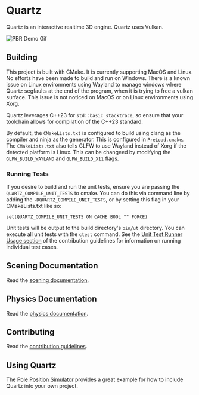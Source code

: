 # Quartz

Quartz is an interactive realtime 3D engine. Quartz uses Vulkan.

![PBR Demo Gif](https://github.com/KingLineSoftworks/assets/blob/master/media/PBR%20Rendering%20Demo%20Shortened.gif)

## Building

This project is built with CMake.
It is currently supporting MacOS and Linux.
No efforts have been made to build and run on Windows.
There is a known issue on Linux environments using Wayland to manage windows where Quartz segfaults at the end of the program, when it is trying to free a vulkan surface. This issue is not noticed on MacOS or on Linux environments using Xorg.

Quartz leverages C++23 for `std::basic_stacktrace`, so ensure that your toolchain allows for compilation of the C++23 standard.

By default, the `CMakeLists.txt` is configured to build using clang as the compiler and ninja as the generator.
This is configured in `PreLoad.cmake`.
The `CMakeLists.txt` also tells GLFW to use Wayland instead of Xorg if the detected platform is Linux.
This can be changeed by modifying the `GLFW_BUILD_WAYLAND` and `GLFW_BUILD_X11` flags.

### Running Tests

If you desire to build and run the unit tests, ensure you are passing the `QUARTZ_COMPILE_UNIT_TESTS` to cmake.
You can do this via command line by adding the `-DQUARTZ_COMPILE_UNIT_TESTS`, or by setting this flag in your CMakeLists.txt like so:
```
set(QUARTZ_COMPILE_UNIT_TESTS ON CACHE BOOL "" FORCE)
```

Unit tests will be output to the build directory's `bin/ut` directory.
You can execute all unit tests with the `ctest` command.
See the [Unit Test Runner Usage section](docs/contributing/readme.md#Unit-Test-Runner-Usage-Via-Command-Line) of the contribution guidelines for information on running individual test cases.

## Scening Documentation

Read the [scening documentation](docs/scening).

## Physics Documentation

Read the [physics documentation](docs/physics).

## Contributing

Read the [contribution guidelines](docs/contributing).

## Using Quartz

The [Pole Position Simulator](https://github.com/KingLineSoftworks/PolePosition) provides a great example for how to include Quartz into your own project.

